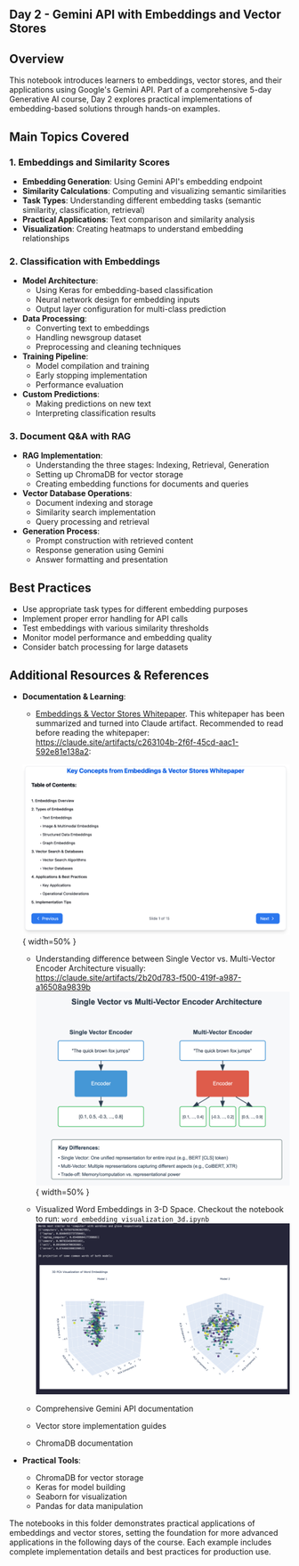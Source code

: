 ## Day 2 - Gemini API with Embeddings and Vector Stores

## Overview

This notebook introduces learners to embeddings, vector stores, and their applications using Google's Gemini API. Part of a comprehensive 5-day Generative AI course, Day 2 explores practical implementations of embedding-based solutions through hands-on examples.

## Main Topics Covered

### 1. Embeddings and Similarity Scores

- **Embedding Generation**: Using Gemini API's embedding endpoint
- **Similarity Calculations**: Computing and visualizing semantic similarities
- **Task Types**: Understanding different embedding tasks (semantic similarity, classification, retrieval)
- **Practical Applications**: Text comparison and similarity analysis
- **Visualization**: Creating heatmaps to understand embedding relationships

### 2. Classification with Embeddings

- **Model Architecture**:
  - Using Keras for embedding-based classification
  - Neural network design for embedding inputs
  - Output layer configuration for multi-class prediction
- **Data Processing**:
  - Converting text to embeddings
  - Handling newsgroup dataset
  - Preprocessing and cleaning techniques
- **Training Pipeline**:
  - Model compilation and training
  - Early stopping implementation
  - Performance evaluation
- **Custom Predictions**:
  - Making predictions on new text
  - Interpreting classification results

### 3. Document Q&A with RAG

- **RAG Implementation**:
  - Understanding the three stages: Indexing, Retrieval, Generation
  - Setting up ChromaDB for vector storage
  - Creating embedding functions for documents and queries
- **Vector Database Operations**:
  - Document indexing and storage
  - Similarity search implementation
  - Query processing and retrieval
- **Generation Process**:
  - Prompt construction with retrieved content
  - Response generation using Gemini
  - Answer formatting and presentation

## Best Practices

- Use appropriate task types for different embedding purposes
- Implement proper error handling for API calls
- Test embeddings with various similarity thresholds
- Monitor model performance and embedding quality
- Consider batch processing for large datasets

## Additional Resources & References

- **Documentation & Learning**:

  - [Embeddings & Vector Stores Whitepaper](https://www.kaggle.com/whitepaper-embeddings-and-vector-stores). This whitepaper has been summarized and turned into Claude artifact. Recommended to read before reading the whitepaper: https://claude.site/artifacts/c263104b-2f6f-45cd-aac1-592e81e138a2:

  ![key concepts](screenshots/whitepaper_key_concepts.png){ width=50% }

  - Understanding difference between Single Vector vs. Multi-Vector Encoder Architecture visually: https://claude.site/artifacts/2b20d783-f500-419f-a987-a16508a9839b
    ![single vs. multi](screenshots/single_vector_vs_multi_vector.png){ width=50% }

  - Visualized Word Embeddings in 3-D Space. Checkout the notebook to run: `word_embedding_visualization_3d.ipynb`
    ![word embeddings](screenshots/word_embeddings_visualization.png)

  - Comprehensive Gemini API documentation
  - Vector store implementation guides
  - ChromaDB documentation

- **Practical Tools**:
  - ChromaDB for vector storage
  - Keras for model building
  - Seaborn for visualization
  - Pandas for data manipulation

The notebooks in this folder demonstrates practical applications of embeddings and vector stores, setting the foundation for more advanced applications in the following days of the course. Each example includes complete implementation details and best practices for production use.
